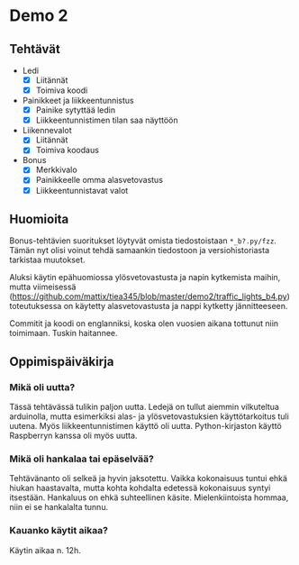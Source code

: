 # Demo 2

## Tehtävät

- Ledi
  - [X] Liitännät
  - [X] Toimiva koodi
- Painikkeet ja liikkeentunnistus
  - [X] Painike sytyttää ledin
  - [X] Liikkeentunnistimen tilan saa näyttöön
- Liikennevalot
  - [X] Liitännät
  - [X] Toimiva koodaus
- Bonus
  - [X] Merkkivalo
  - [X] Painikkeelle omma alasvetovastus
  - [X] Liikkeentunnistavat valot

## Huomioita

Bonus-tehtävien suoritukset löytyvät omista tiedostoistaan `*_b?.py/fzz`. 
Tämän nyt olisi voinut tehdä samaankin tiedostoon ja versiohistoriasta 
tarkistaa muutokset.

Aluksi käytin epähuomiossa ylösvetovastusta ja napin kytkemista maihin, 
mutta viimeisessä (https://github.com/mattix/tiea345/blob/master/demo2/traffic_lights_b4.py) 
toteutuksessa on käytetty alasvetovastusta ja nappi kytketty jännitteeseen.

Commitit ja koodi on englanniksi, koska olen vuosien aikana tottunut
niin toimimaan. Tuskin haitannee.

## Oppimispäiväkirja

### Mikä oli uutta?
Tässä tehtävässä tulikin paljon uutta. Ledejä on tullut aiemmin vilkuteltua arduinolla, mutta 
esimerkiksi alas- ja ylösvetovastuksien käyttötarkoitus tuli uutena. Myös liikkeentunnistimen 
käyttö oli uutta. Python-kirjaston käyttö Raspberryn kanssa oli myös uutta.

### Mikä oli hankalaa tai epäselvää?
Tehtävänanto oli selkeä ja hyvin jaksotettu. Vaikka kokonaisuus tuntui ehkä hiukan haastavalta, 
mutta kohta kohdalta edetessä kokonaisuus syntyi itsestään.
Hankaluus on ehkä suhteellinen käsite. Mielenkiintoista hommaa, niin ei se hankalalta tunnu.

### Kauanko käytit aikaa?
Käytin aikaa n. 12h.